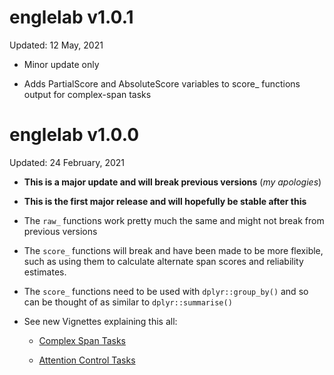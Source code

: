# englelab v1.0.1

Updated: 12 May, 2021

-   Minor update only

-   Adds PartialScore and AbsoluteScore variables to score\_ functions output for complex-span tasks

# englelab v1.0.0

Updated: 24 February, 2021

-   **This is a major update and will break previous versions** (*my apologies*)

-   **This is the first major release and will hopefully be stable after this**

-   The `raw_` functions work pretty much the same and might not break from previous versions

-   The `score_` functions will break and have been made to be more flexible, such as using them to calculate alternate span scores and reliability estimates.

-   The `score_` functions need to be used with `dplyr::group_by()` and so can be thought of as similar to `dplyr::summarise()`

-   See new Vignettes explaining this all:

    -   [Complex Span Tasks](https://englelab.github.io/englelab/articles/Complex_Span.html)

    -   [Attention Control Tasks](https://englelab.github.io/englelab/articles/Attention_Control.html)
